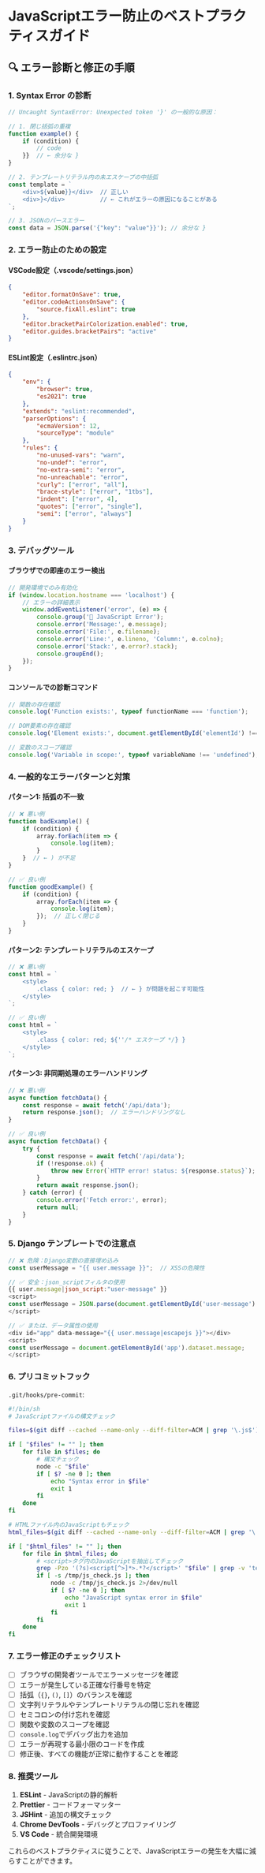 # JavaScriptエラー防止のベストプラクティスガイド

## 🔍 エラー診断と修正の手順

### 1. **Syntax Error の診断**

```javascript
// Uncaught SyntaxError: Unexpected token '}' の一般的な原因：

// 1. 閉じ括弧の重複
function example() {
    if (condition) {
        // code
    }}  // ← 余分な }
}

// 2. テンプレートリテラル内の未エスケープの中括弧
const template = `
    <div>${value}}</div>  // 正しい
    <div>}</div>          // ← これがエラーの原因になることがある
`;

// 3. JSONのパースエラー
const data = JSON.parse('{"key": "value"}}'); // 余分な }
```

### 2. **エラー防止のための設定**

#### VSCode設定（.vscode/settings.json）
```json
{
    "editor.formatOnSave": true,
    "editor.codeActionsOnSave": {
        "source.fixAll.eslint": true
    },
    "editor.bracketPairColorization.enabled": true,
    "editor.guides.bracketPairs": "active"
}
```

#### ESLint設定（.eslintrc.json）
```json
{
    "env": {
        "browser": true,
        "es2021": true
    },
    "extends": "eslint:recommended",
    "parserOptions": {
        "ecmaVersion": 12,
        "sourceType": "module"
    },
    "rules": {
        "no-unused-vars": "warn",
        "no-undef": "error",
        "no-extra-semi": "error",
        "no-unreachable": "error",
        "curly": ["error", "all"],
        "brace-style": ["error", "1tbs"],
        "indent": ["error", 4],
        "quotes": ["error", "single"],
        "semi": ["error", "always"]
    }
}
```

### 3. **デバッグツール**

#### ブラウザでの即座のエラー検出
```javascript
// 開発環境でのみ有効化
if (window.location.hostname === 'localhost') {
    // エラーの詳細表示
    window.addEventListener('error', (e) => {
        console.group('🔴 JavaScript Error');
        console.error('Message:', e.message);
        console.error('File:', e.filename);
        console.error('Line:', e.lineno, 'Column:', e.colno);
        console.error('Stack:', e.error?.stack);
        console.groupEnd();
    });
}
```

#### コンソールでの診断コマンド
```javascript
// 関数の存在確認
console.log('Function exists:', typeof functionName === 'function');

// DOM要素の存在確認
console.log('Element exists:', document.getElementById('elementId') !== null);

// 変数のスコープ確認
console.log('Variable in scope:', typeof variableName !== 'undefined');
```

### 4. **一般的なエラーパターンと対策**

#### パターン1: 括弧の不一致
```javascript
// ❌ 悪い例
function badExample() {
    if (condition) {
        array.forEach(item => {
            console.log(item);
        }
    }  // ← ) が不足
}

// ✅ 良い例
function goodExample() {
    if (condition) {
        array.forEach(item => {
            console.log(item);
        });  // 正しく閉じる
    }
}
```

#### パターン2: テンプレートリテラルのエスケープ
```javascript
// ❌ 悪い例
const html = `
    <style>
        .class { color: red; }  // ← } が問題を起こす可能性
    </style>
`;

// ✅ 良い例
const html = `
    <style>
        .class { color: red; ${''/* エスケープ */} }
    </style>
`;
```

#### パターン3: 非同期処理のエラーハンドリング
```javascript
// ❌ 悪い例
async function fetchData() {
    const response = await fetch('/api/data');
    return response.json();  // エラーハンドリングなし
}

// ✅ 良い例
async function fetchData() {
    try {
        const response = await fetch('/api/data');
        if (!response.ok) {
            throw new Error(`HTTP error! status: ${response.status}`);
        }
        return await response.json();
    } catch (error) {
        console.error('Fetch error:', error);
        return null;
    }
}
```

### 5. **Django テンプレートでの注意点**

```javascript
// ❌ 危険：Django変数の直接埋め込み
const userMessage = "{{ user.message }}";  // XSSの危険性

// ✅ 安全：json_scriptフィルタの使用
{{ user.message|json_script:"user-message" }}
<script>
const userMessage = JSON.parse(document.getElementById('user-message').textContent);
</script>

// ✅ または、データ属性の使用
<div id="app" data-message="{{ user.message|escapejs }}"></div>
<script>
const userMessage = document.getElementById('app').dataset.message;
</script>
```

### 6. **プリコミットフック**

`.git/hooks/pre-commit`:
```bash
#!/bin/sh
# JavaScriptファイルの構文チェック

files=$(git diff --cached --name-only --diff-filter=ACM | grep '\.js$')

if [ "$files" != "" ]; then
    for file in $files; do
        # 構文チェック
        node -c "$file"
        if [ $? -ne 0 ]; then
            echo "Syntax error in $file"
            exit 1
        fi
    done
fi

# HTMLファイル内のJavaScriptもチェック
html_files=$(git diff --cached --name-only --diff-filter=ACM | grep '\.html$')

if [ "$html_files" != "" ]; then
    for file in $html_files; do
        # <script>タグ内のJavaScriptを抽出してチェック
        grep -Pzo '(?s)<script[^>]*>.*?</script>' "$file" | grep -v 'text/template' > /tmp/js_check.js
        if [ -s /tmp/js_check.js ]; then
            node -c /tmp/js_check.js 2>/dev/null
            if [ $? -ne 0 ]; then
                echo "JavaScript syntax error in $file"
                exit 1
            fi
        fi
    done
fi
```

### 7. **エラー修正のチェックリスト**

- [ ] ブラウザの開発者ツールでエラーメッセージを確認
- [ ] エラーが発生している正確な行番号を特定
- [ ] 括弧（`{}`, `()`, `[]`）のバランスを確認
- [ ] 文字列リテラルやテンプレートリテラルの閉じ忘れを確認
- [ ] セミコロンの付け忘れを確認
- [ ] 関数や変数のスコープを確認
- [ ] `console.log`でデバッグ出力を追加
- [ ] エラーが再現する最小限のコードを作成
- [ ] 修正後、すべての機能が正常に動作することを確認

### 8. **推奨ツール**

1. **ESLint** - JavaScriptの静的解析
2. **Prettier** - コードフォーマッター
3. **JSHint** - 追加の構文チェック
4. **Chrome DevTools** - デバッグとプロファイリング
5. **VS Code** - 統合開発環境

これらのベストプラクティスに従うことで、JavaScriptエラーの発生を大幅に減らすことができます。